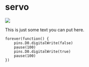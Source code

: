 # servo

[![](https://img.youtube.com/vi/VIDEO_ID/0.jpg)](https://www.youtube.com/watch?v=Yw6u6YkTgQ4 "Play Video Lesson")

This is just some text you can put here.

```sim
forever(function() {
    pins.D0.digitalWrite(false)
    pause(100)
    pins.D0.digitalWrite(true)
    pause(100)    
})
```